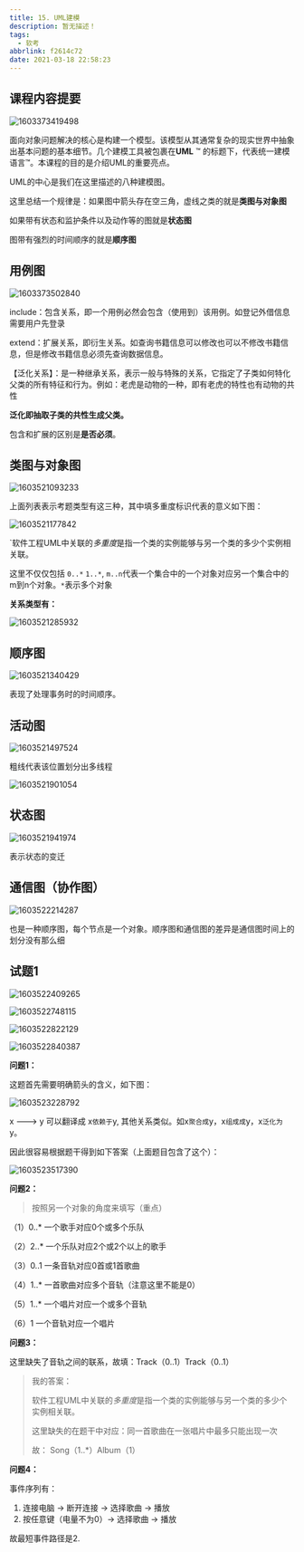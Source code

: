 ```yaml
---
title: 15. UML建模
description: 暂无描述！
tags:
  - 软考
abbrlink: f2614c72
date: 2021-03-18 22:58:23
---
```




## 课程内容提要

![1603373419498](http://blog.cdn.ionluo.cn/blog/1603373419498.png)

面向对象问题解决的核心是构建一个模型。该模型从其通常复杂的现实世界中抽象出基本问题的基本细节。几个建模工具被包裹在**UML** ™ 的标题下，代表统一建模语言™。本课程的目的是介绍UML的重要亮点。

UML的中心是我们在这里描述的八种建模图。



这里总结一个规律是：如果图中箭头存在空三角，虚线之类的就是**类图与对象图**

如果带有状态和监护条件以及动作等的图就是**状态图**

图带有强烈的时间顺序的就是**顺序图**



## 用例图

![1603373502840](http://blog.cdn.ionluo.cn/blog/1603373502840.png)

include：包含关系，即一个用例必然会包含（使用到）该用例。如登记外借信息需要用户先登录

extend：扩展关系，即衍生关系。如查询书籍信息可以修改也可以不修改书籍信息，但是修改书籍信息必须先查询数据信息。

【泛化关系】：是一种继承关系，表示一般与特殊的关系，它指定了子类如何特化父类的所有特征和行为。例如：老虎是动物的一种，即有老虎的特性也有动物的共性

**泛化即抽取子类的共性生成父类。**



包含和扩展的区别是**是否必须**。



## 类图与对象图

![1603521093233](http://blog.cdn.ionluo.cn/blog/1603521093233.png)

上面列表表示考题类型有这三种，其中填多重度标识代表的意义如下图：

![1603521177842](http://blog.cdn.ionluo.cn/blog/1603521177842.png)

`软件工程UML中关联的*多重度*是指一个类的实例能够与另一个类的多少个实例相关联。

这里不仅仅包括 `0..*`  `1..*`,  `m..n`代表一个集合中的一个对象对应另一个集合中的m到n个对象。`*`表示多个对象



**关系类型有：**

![1603521285932](http://blog.cdn.ionluo.cn/blog/1603521285932.png)





## 顺序图

![1603521340429](http://blog.cdn.ionluo.cn/blog/1603521340429.png)

表现了处理事务时的时间顺序。





## 活动图

![1603521497524](http://blog.cdn.ionluo.cn/blog/1603521497524.png)

粗线代表该位置划分出多线程



![1603521901054](http://blog.cdn.ionluo.cn/blog/1603521901054.png)



## 状态图

![1603521941974](http://blog.cdn.ionluo.cn/blog/1603521941974.png)

表示状态的变迁





## 通信图（协作图）

![1603522214287](http://blog.cdn.ionluo.cn/blog/1603522214287.png)

也是一种顺序图，每个节点是一个对象。顺序图和通信图的差异是通信图时间上的划分没有那么细





## 试题1

![1603522409265](http://blog.cdn.ionluo.cn/blog/1603522409265.png)

![1603522748115](http://blog.cdn.ionluo.cn/blog/1603522748115.png)

![1603522822129](http://blog.cdn.ionluo.cn/blog/1603522822129.png)

![1603522840387](http://blog.cdn.ionluo.cn/blog/1603522840387.png)

**问题1：**

这题首先需要明确箭头的含义，如下图：

![1603523228792](http://blog.cdn.ionluo.cn/blog/1603523228792.png)

x ---> y 可以翻译成 x`依赖于`y, 其他关系类似。如x`聚合成`y，x`组成成`y，x`泛化为`y。

因此很容易根据题干得到如下答案（上面题目包含了这个）：

![1603523517390](http://blog.cdn.ionluo.cn/blog/1603523517390.png)

**问题2：**

> 按照另一个对象的角度来填写（重点）

（1）0..*    一个歌手对应0个或多个乐队

（2）2..*    一个乐队对应2个或2个以上的歌手

（3）0..1   一条音轨对应0首或1首歌曲

（4）1..*  一首歌曲对应多个音轨（注意这里不能是0）

（5）1..*  一个唱片对应一个或多个音轨

（6）1       一个音轨对应一个唱片     

**问题3：**

这里缺失了音轨之间的联系，故填：Track（0..1）Track（0..1）

> 我的答案：
>
> 软件工程UML中关联的*多重度*是指一个类的实例能够与另一个类的多少个实例相关联。
>
> 这里缺失的在题干中对应：同一首歌曲在一张唱片中最多只能出现一次
>
> 故： Song（1..*）Album（1）

**问题4：**

事件序列有：

1.  连接电脑  -> 断开连接 -> 选择歌曲 -> 播放
2.  按任意键（电量不为0）-> 选择歌曲 -> 播放

故最短事件路径是2.